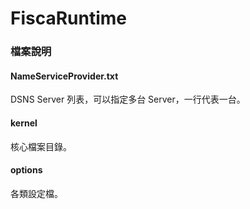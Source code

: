 FiscaRuntime
============

### 檔案說明

#### NameServiceProvider.txt
DSNS Server 列表，可以指定多台 Server，一行代表一台。

#### kernel
核心檔案目錄。

#### options
各類設定檔。
